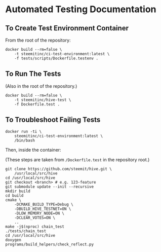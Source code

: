 # Automated Testing Documentation

## To Create Test Environment Container

From the root of the repository:

    docker build --rm=false \
        -t steemitinc/ci-test-environment:latest \
        -f tests/scripts/Dockerfile.testenv .

## To Run The Tests

(Also in the root of the repository.)

    docker build --rm=false \
        -t steemitinc/hive-test \
        -f Dockerfile.test .

## To Troubleshoot Failing Tests

    docker run -ti \
        steemitinc/ci-test-environment:latest \
        /bin/bash

Then, inside the container:

(These steps are taken from `/Dockerfile.test` in the
repository root.)

    git clone https://github.com/steemit/hive.git \
        /usr/local/src/hive
    cd /usr/local/src/hive
    git checkout <branch> # e.g. 123-feature
    git submodule update --init --recursive
    mkdir build
    cd build
    cmake \
        -DCMAKE_BUILD_TYPE=Debug \
        -DBUILD_HIVE_TESTNET=ON \
        -DLOW_MEMORY_NODE=ON \
        -DCLEAR_VOTES=ON \
        ..
    make -j$(nproc) chain_test
    ./tests/chain_test
    cd /usr/local/src/hive
    doxygen
    programs/build_helpers/check_reflect.py
